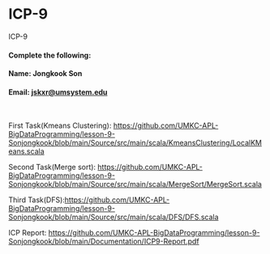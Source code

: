 # ICP-9
ICP-9

#### Complete the following:

#### Name: Jongkook Son
#### Email: jskxr@umsystem.edu

<br/>
 
First Task(Kmeans Clustering): https://github.com/UMKC-APL-BigDataProgramming/lesson-9-Sonjongkook/blob/main/Source/src/main/scala/KmeansClustering/LocalKMeans.scala 

Second Task(Merge sort): https://github.com/UMKC-APL-BigDataProgramming/lesson-9-Sonjongkook/blob/main/Source/src/main/scala/MergeSort/MergeSort.scala

Third Task(DFS):https://github.com/UMKC-APL-BigDataProgramming/lesson-9-Sonjongkook/blob/main/Source/src/main/scala/DFS/DFS.scala

ICP Report: https://github.com/UMKC-APL-BigDataProgramming/lesson-9-Sonjongkook/blob/main/Documentation/ICP9-Report.pdf
